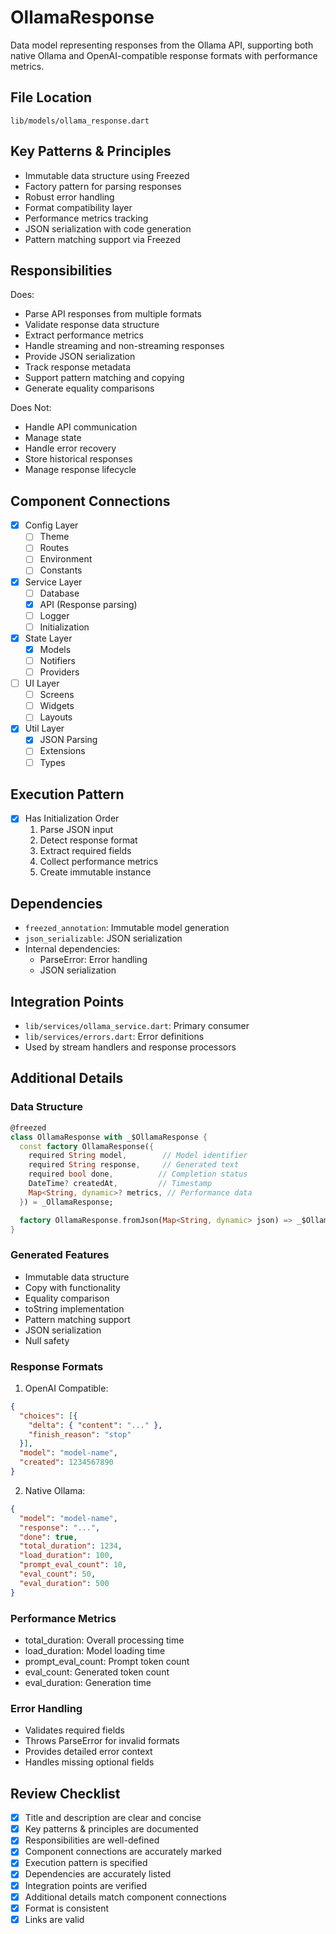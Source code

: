 # OllamaResponse

Data model representing responses from the Ollama API, supporting both native Ollama and OpenAI-compatible response formats with performance metrics.

## File Location
`lib/models/ollama_response.dart`

## Key Patterns & Principles
- Immutable data structure using Freezed
- Factory pattern for parsing responses
- Robust error handling
- Format compatibility layer
- Performance metrics tracking
- JSON serialization with code generation
- Pattern matching support via Freezed

## Responsibilities
Does:
- Parse API responses from multiple formats
- Validate response data structure
- Extract performance metrics
- Handle streaming and non-streaming responses
- Provide JSON serialization
- Track response metadata
- Support pattern matching and copying
- Generate equality comparisons

Does Not:
- Handle API communication
- Manage state
- Handle error recovery
- Store historical responses
- Manage response lifecycle

## Component Connections
- [x] Config Layer
  - [ ] Theme
  - [ ] Routes
  - [ ] Environment
  - [ ] Constants
- [x] Service Layer
  - [ ] Database
  - [x] API (Response parsing)
  - [ ] Logger
  - [ ] Initialization
- [x] State Layer
  - [x] Models
  - [ ] Notifiers
  - [ ] Providers
- [ ] UI Layer
  - [ ] Screens
  - [ ] Widgets
  - [ ] Layouts
- [x] Util Layer
  - [x] JSON Parsing
  - [ ] Extensions
  - [ ] Types

## Execution Pattern
- [x] Has Initialization Order
  1. Parse JSON input
  2. Detect response format
  3. Extract required fields
  4. Collect performance metrics
  5. Create immutable instance

## Dependencies
- `freezed_annotation`: Immutable model generation
- `json_serializable`: JSON serialization
- Internal dependencies:
  - ParseError: Error handling
  - JSON serialization

## Integration Points
- `lib/services/ollama_service.dart`: Primary consumer
- `lib/services/errors.dart`: Error definitions
- Used by stream handlers and response processors

## Additional Details

### Data Structure
```dart
@freezed
class OllamaResponse with _$OllamaResponse {
  const factory OllamaResponse({
    required String model,        // Model identifier
    required String response,     // Generated text
    required bool done,          // Completion status
    DateTime? createdAt,         // Timestamp
    Map<String, dynamic>? metrics, // Performance data
  }) = _OllamaResponse;

  factory OllamaResponse.fromJson(Map<String, dynamic> json) => _$OllamaResponseFromJson(json);
}
```

### Generated Features
- Immutable data structure
- Copy with functionality
- Equality comparison
- toString implementation
- Pattern matching support
- JSON serialization
- Null safety

### Response Formats
1. OpenAI Compatible:
```json
{
  "choices": [{
    "delta": { "content": "..." },
    "finish_reason": "stop"
  }],
  "model": "model-name",
  "created": 1234567890
}
```

2. Native Ollama:
```json
{
  "model": "model-name",
  "response": "...",
  "done": true,
  "total_duration": 1234,
  "load_duration": 100,
  "prompt_eval_count": 10,
  "eval_count": 50,
  "eval_duration": 500
}
```

### Performance Metrics
- total_duration: Overall processing time
- load_duration: Model loading time
- prompt_eval_count: Prompt token count
- eval_count: Generated token count
- eval_duration: Generation time

### Error Handling
- Validates required fields
- Throws ParseError for invalid formats
- Provides detailed error context
- Handles missing optional fields

## Review Checklist
- [x] Title and description are clear and concise
- [x] Key patterns & principles are documented
- [x] Responsibilities are well-defined
- [x] Component connections are accurately marked
- [x] Execution pattern is specified
- [x] Dependencies are accurately listed
- [x] Integration points are verified
- [x] Additional details match component connections
- [x] Format is consistent
- [x] Links are valid 